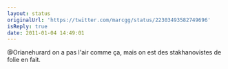 ```yaml
---
layout: status
originalUrl: 'https://twitter.com/marcgg/status/22303493582749696'
isReply: true
date: 2011-01-04 14:49:01
---
```


@Orianehurard on a pas l'air comme ça, mais on est des stakhanovistes de folie en fait.
